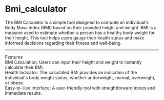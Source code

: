 # Bmi_calculator
The BMI Calculator is a simple tool designed to compute an individual's Body Mass Index (BMI) based on their provided height and weight. BMI is a measure used to estimate whether a person has a healthy body weight for their height. This tool helps users gauge their health status and make informed decisions regarding their fitness and well-being.<br><hr>

Features<br>
BMI Calculation: Users can input their height and weight to instantly calculate their BMI.<br>
Health Indicator: The calculated BMI provides an indication of the individual's body weight status, whether underweight, normal, overweight, or obese.<br>
Easy-to-Use Interface: A user-friendly tool with straightforward inputs and immediate results.
